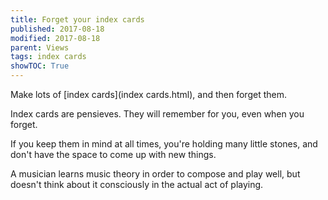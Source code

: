 ```yaml
---
title: Forget your index cards
published: 2017-08-18
modified: 2017-08-18
parent: Views
tags: index cards
showTOC: True
---
```


Make lots of [index cards](index cards.html), and then forget them.

Index cards are pensieves. They will remember for you, even when you forget.

If you keep them in mind at all times, you're holding many little stones, and don't have the space to come up with new things.

A musician learns music theory in order to compose and play well, but doesn't think about it consciously in the actual act of playing.

